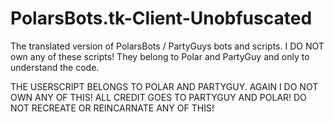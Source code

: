 # PolarsBots.tk-Client-Unobfuscated
The translated version of PolarsBots / PartyGuys bots and scripts. I DO NOT own any of these scripts! They belong to Polar and PartyGuy and only to understand the code.

THE USERSCRIPT BELONGS TO POLAR AND PARTYGUY. AGAIN I DO NOT OWN ANY OF THIS! ALL CREDIT GOES TO PARTYGUY AND POLAR! DO NOT RECREATE OR REINCARNATE ANY OF THIS!

